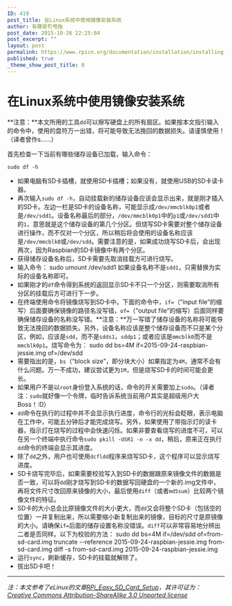 ```yaml
---
ID: 419
post_title: 在Linux系统中使用镜像安装系统
author: 有聰哥冇甩拖
post_date: 2015-10-26 22:25:04
post_excerpt: ""
layout: post
permalink: https://www.rpicn.org/documentation/installation/installing-images/linux-md/
published: true
_theme_show_post_title: 0
---
```

# 在Linux系统中使用镜像安装系统

**注意：**本文所用的工具`dd`可以擦写硬盘上的所有扇区。如果按本文指引输入的命令中，使用的盘符万一出错，将可能导致无法挽回的数据损失。请谨慎使用！（译者曾作s……）

首先检查一下当前有哪些储存设备已加载，输入命令：

    sudo df -h

- 如果电脑有SD卡插槽，就使用SD卡插槽；如果没有，就使用USB的SD卡读卡器。
- 再次输入`sudo df -h`，自动挂载新的储存设备应该会显示出来，就是刚才插入的SD卡。左边一栏是SD卡的设备名称，可能显示成`/dev/mmcblk0p1`或者是`/dev/sdd1`。设备名称最后的部分，`/dev/mmcblk0p1`中的`p1`或`/dev/sdd1`中的`1`，意思就是这个储存设备的第几个分区。但烧写SD卡需要对整个储存设备进行操作，而不仅对一个分区，所以稍后将会使用的设备名称应该是`/dev/mmcblk0`或`/dev/sdd`。需要注意的是，如果成功烧写SD卡后，会出现两次，因为Raspbian的SD卡镜像中有两个分区。
- 获得储存设备名称后，SD卡需要先取消挂载方可进行烧写。
- 输入命令：
    sudo umount /dev/sdd1
    如果设备名称不是`sdd1`，只需替换为实际的设备名称即可。
- 如果刚才的`df`命令得到系统的返回显示SD卡不只一个分区，则需要取消所有分区的挂载后方可进行下一步。
- 在终端使用命令将镜像烧写到SD卡中。下面的命令中，`if=`（“input file”的缩写）后面要确保镜像的路径名没写错，`of=`（“output file”的缩写）后面同样要确保储存设备的名称没写错。**注意：**万一写错了储存设备的名称将可能导致无法挽回的数据损失。另外，设备名称应该是整个储存设备而不只是某个分区，例如，应该是`sdd`，而不是`sdds1`，`sddp1`；或者应该是`mmcblk0`而不是`mmcblk0p1`。烧写命令为：
    sudo dd bs=4M if=2015-09-24-raspbian-jessie.img of=/dev/sdd
- 需要指出的是，`bs`（“block size”，即分块大小）如果指定为`4M`，通常不会有什么问题。万一不成功，建议尝试更为`1M`，但是烧写SD卡的时间可能会更长。
- 如果用户不是以`root`身份登入系统的话，命令的开关需要加上`sudo`。（译者注：`sudo`就好像一个令牌，临时告诉系统当前用户其实是超级用户大Boss！:D）
- `dd`命令在执行的过程中并不会显示执行进度，命令行的光标会眨眼，表示电脑在工作中，可能五分钟后才能完成烧写。另外，如果使用了带指示灯的读卡器，指示灯在烧写的过程中会快速闪烁。如果非要查看烧写的进度不可，可以在另一个终端中执行命令`sudo pkill -USR1 -n -x dd`，稍后，原来正在执行`dd`命令的终端会显示其进度。
- 除了`dd`之外，用户也可使用`dcfldd`程序来烧写SD卡，这个程序可以显示烧写进度。
- SD卡烧写完毕后，如果需要校验写入到SD卡的数据跟原来镜像文件的数据是否一致，可以将`dd`刚才烧写到SD卡的数据写回硬盘的一个新的.img文件中，再将文件尺寸改回原来镜像的大小，最后使用`diff`（或者`md5sum`）比较两个镜像文件的特征。
- SD卡的大小总会比原镜像文件的大小更大，而`dd`又会将整个SD卡（包括空的位置）一并复制出来，所以需要缩小新复制出来的镜像，目标的尺寸是原镜像的大小。请确保`if=`后面的储存设置名称没错误。`diff`可以非常容易地分辨出二者是否同样。以下为校验的方法：
    sudo dd bs=4M if=/dev/sdd of=from-sd-card.img
    truncate --reference 2015-09-24-raspbian-jessie.img from-sd-card.img
    diff -s from-sd-card.img 2015-09-24-raspbian-jessie.img
- 运行`sync`，刷新缓存，SD卡的挂载就解除了。
- 拔出SD卡吧！

---

*注：本文参考了eLinux的文章[RPi_Easy_SD_Card_Setup](http://elinux.org/RPi_Easy_SD_Card_Setup)，其许可证为：[Creative Commons Attribution-ShareAlike 3.0 Unported license](http://creativecommons.org/licenses/by-sa/3.0/)*
